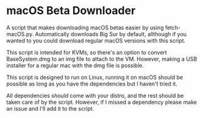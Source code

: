 # macOS Beta Downloader

A script that makes downloading macOS betas easier by using fetch-macOS.py. Automatically downloads Big Sur by default, allthough if you wanted to you could download regular macOS versions with this script.

This script is intended for KVMs, so there's an option to convert BaseSystem.dmg to an img file to attach to the VM. However, making a USB installer for a regular mac with the dmg file is possible. 

This script is designed to run on Linux, running it on macOS should be possible as long as you have the dependencies but I haven't tried it.

All dependencies *should* come with your distro, and the rest should be taken care of by the script. However, if I missed a dependency please make an issue and I'll add it to the script.